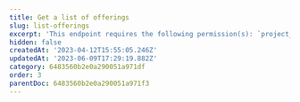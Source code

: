 ```yaml
---
title: Get a list of offerings
slug: list-offerings
excerpt: 'This endpoint requires the following permission(s): `project_configuration:offerings:read`.'
hidden: false
createdAt: '2023-04-12T15:55:05.246Z'
updatedAt: '2023-06-09T17:29:19.882Z'
category: 6483560b2e0a290051a971df
order: 3
parentDoc: 6483560b2e0a290051a971f3
---
```

